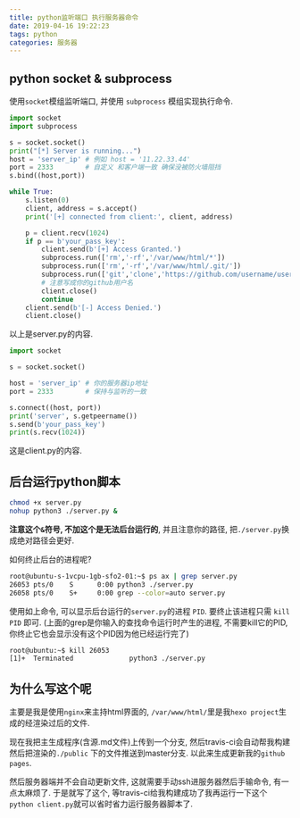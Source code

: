 ```yaml
---
title: python监听端口 执行服务器命令
date: 2019-04-16 19:22:23
tags: python
categories: 服务器
---
```


## python socket & subprocess
使用`socket`模组监听端口, 并使用 `subprocess` 模组实现执行命令.

```python server.py
import socket
import subprocess

s = socket.socket()
print("[*] Server is running...")
host = 'server_ip' # 例如 host = '11.22.33.44'
port = 2333        # 自定义 和客户端一致 确保没被防火墙阻挡
s.bind((host,port))

while True:
    s.listen(0)
    client, address = s.accept()
    print('[+] connected from client:', client, address)

    p = client.recv(1024)
    if p == b'your_pass_key':
        client.send(b'[+] Access Granted.')
        subprocess.run(['rm','-rf','/var/www/html/*'])
        subprocess.run(['rm','-rf','/var/www/html/.git/'])
        subprocess.run(['git','clone','https://github.com/username/username.github.io.git', '/var/www/html/'])
        # 注意写成你的github用户名
        client.close()
        continue
    client.send(b'[-] Access Denied.')
    client.close()
```
<!-- more -->
以上是server.py的内容.

```python client.py
import socket

s = socket.socket()

host = 'server_ip' # 你的服务器ip地址
port = 2333        # 保持与监听的一致

s.connect((host, port))
print('server', s.getpeername())
s.send(b'your_pass_key')
print(s.recv(1024))
```
这是client.py的内容.

## 后台运行python脚本

```bash
chmod +x server.py
nohup python3 ./server.py &
```
**注意这个`&`符号, 不加这个是无法后台运行的**, 并且注意你的路径, 把`./server.py`换成绝对路径会更好.

如何终止后台的进程呢?
```bash
root@ubuntu-s-1vcpu-1gb-sfo2-01:~$ ps ax | grep server.py
26053 pts/0    S      0:00 python3 ./server.py
26058 pts/0    S+     0:00 grep --color=auto server.py
```

使用如上命令, 可以显示后台运行的`server.py`的进程 `PID`.
要终止该进程只需 `kill PID` 即可. (上面的grep是你输入的查找命令运行时产生的进程, 不需要kill它的PID, 你终止它也会显示没有这个PID因为他已经运行完了)
```bash
root@ubuntu:~$ kill 26053
[1]+  Terminated              python3 ./server.py      
```

## 为什么写这个呢

主要是我是使用`nginx`来主持html界面的, `/var/www/html/`里是我`hexo project`生成的经渲染过后的文件. 

现在我把主生成程序(含源.md文件)上传到一个分支, 然后travis-ci会自动帮我构建然后把渲染的`./public` 下的文件推送到master分支. 以此来生成更新我的`github pages`.

然后服务器端并不会自动更新文件, 这就需要手动ssh进服务器然后手输命令, 有一点太麻烦了. 于是就写了这个, 等travis-ci给我构建成功了我再运行一下这个`python client.py`就可以省时省力运行服务器脚本了.
